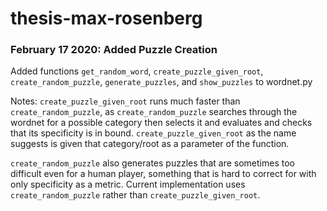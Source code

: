 # thesis-max-rosenberg

### February 17 2020: Added Puzzle Creation

Added functions `get_random_word`, `create_puzzle_given_root`, `create_random_puzzle`, `generate_puzzles`, and `show_puzzles` to wordnet.py

Notes: `create_puzzle_given_root` runs much faster than `create_random_puzzle`, as `create_random_puzzle` searches through the wordnet for a possible category then selects it and evaluates and checks that its specificity is in bound. `create_puzzle_given_root` as the name suggests is given that category/root as a parameter of the function. 

`create_random_puzzle` also generates puzzles that are sometimes too difficult even for a human player, something that is hard to correct for with only specificity as a metric. Current implementation uses `create_random_puzzle` rather than `create_puzzle_given_root`.
